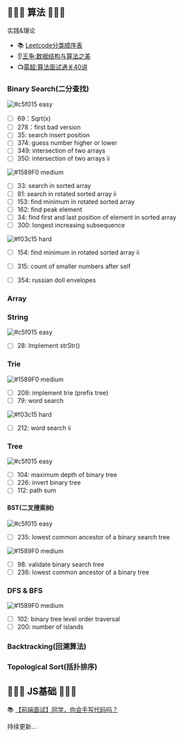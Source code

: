 ## 🏃🏃🏃 算法 🏃🏃🏃‍
实践&理论
+ 📚 [Leetcode分类顺序表](https://cspiration.com/leetcodeClassification#10301)
+ 👂[王争:数据结构与算法之美](https://time.geekbang.org/column/article/42733)
+ 📺[覃超:算法面试通关40讲](https://time.geekbang.org/course/intro/130)


### Binary Search(二分查找)
![#c5f015](https://placehold.it/15/34a853/000000?text=+) easy
- [ ] 69：Sqrt(x) 
- [ ] 278：first bad version 
- [ ] 35: search insert position
- [ ] 374: guess number higher or lower
- [ ] 349: intersection of two arrays
- [ ] 350: intersection of two arrays ii

![#1589F0](https://placehold.it/15/fa8919/000000?text=+) medium

- [ ] 33: search in sorted array
- [ ] 81: search in rotated sorted array ii
- [ ] 153: find minimum in rotated sorted array
- [ ] 162: find peak element
- [ ] 34: find first and last position of element in sorted array
- [ ] 300: longest increasing subsequence

![#f03c15](https://placehold.it/15/f03c15/000000?text=+) hard
- [ ] 154: find minimum in rotated sorted array ii
- [ ] 315: count of smaller numbers after self
- [ ] 354: russian doll envelopes


### Array

### String
![#c5f015](https://placehold.it/15/34a853/000000?text=+) easy 

- [ ] 28: Implement strStr() 

### Trie

![#1589F0](https://placehold.it/15/fa8919/000000?text=+) medium
- [ ] 208: implement trie (prefix tree)
- [ ] 79: word search

![#f03c15](https://placehold.it/15/f03c15/000000?text=+) hard
- [ ] 212: word search ii

### Tree

![#c5f015](https://placehold.it/15/34a853/000000?text=+) easy
- [ ] 104: maximum depth of binary tree
- [ ] 226: invert binary tree
- [ ] 112: path sum

#### BST(二叉搜索树)
![#c5f015](https://placehold.it/15/34a853/000000?text=+) easy
- [ ] 235: lowest common ancestor of a binary search tree

![#1589F0](https://placehold.it/15/fa8919/000000?text=+) medium
- [ ] 98: validate binary search tree
- [ ] 236: lowest common ancestor of a binary tree

### DFS & BFS
![#1589F0](https://placehold.it/15/fa8919/000000?text=+) medium
- [ ] 102: binary tree level order traversal
- [ ] 200: number of islands

### Backtracking(回溯算法)

### Topological Sort(括扑排序)


## 🍻🍻🍻 JS基础 🍻🍻🍻


📚 [【前端面试】同学，你会手写代码吗？](https://juejin.im/post/5c9edb066fb9a05e267026dc#heading-13)


持续更新...